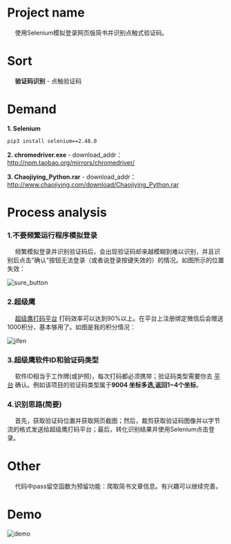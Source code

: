 # Project name
&emsp; 使用Selenium模拟登录网页版简书并识别点触式验证码。

# Sort
&emsp;  **验证码识别** - 点触验证码

# Demand
**1. Selenium**
```
pip3 install selenium==2.48.0
```
**2. chromedriver.exe** - download_addr：http://npm.taobao.org/mirrors/chromedriver/  

**3. Chaojiying_Python.rar** - download_addr：http://www.chaojiying.com/download/Chaojiying_Python.rar

# Process analysis
### 1.不要频繁运行程序模拟登录    
&emsp; 频繁模拟登录并识别验证码后，会出现验证码却来越模糊到难以识别，并且识别后点击"确认"按钮无法登录（或者说登录按键失效的）的情况。如图所示的位置失效：

![sure_button](https://github.com/Northxw/Python3_WebSpider/blob/master/12-Crack_Jianshu/require/code_demo.png)

### 2.超级鹰      
&emsp; [超级鹰打码平台](http://www.chaojiying.com/) 打码效率可以达到90%以上。在平台上注册绑定微信后会赠送1000积分，基本够用了。如图是我的积分情况：

![jifen](https://github.com/Northxw/Python3_WebSpider/blob/master/12-Crack_Jianshu/require/chaojiying.png)

### 3.超级鹰软件ID和验证码类型     
&emsp; 软件ID相当于工作牌(或护照)，每次打码都必须携带；验证码类型需要你去 [平台](http://www.chaojiying.com/price.html#table-item5) 确认。例如该项目的验证码类型属于**9004	坐标多选,返回1~4个坐标**。

### 4.识别思路(简要)      
&emsp; 首先，获取验证码位置并获取网页截图；然后，裁剪获取验证码图像并以字节流的格式发送给超级鹰打码平台；最后，转化识别结果并使用Selenium点击登录。

# Other
&emsp; 代码中pass留空函数为预留功能：爬取简书文章信息。有兴趣可以继续完善。

# Demo
![demo](https://github.com/Northxw/Python3_WebSpider/blob/master/12-Crack_Jianshu/require/demo.gif)
